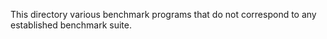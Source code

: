 This directory various benchmark programs that do not correspond to
any established benchmark suite.
